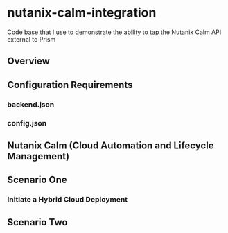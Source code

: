 # nutanix-calm-integration
Code base that I use to demonstrate the ability to tap the Nutanix Calm API external to Prism

## Overview

## Configuration Requirements

### backend.json

### config.json


## Nutanix Calm (Cloud Automation and Lifecycle Management)

## Scenario One

### Initiate a Hybrid Cloud Deployment

## Scenario Two

### 
